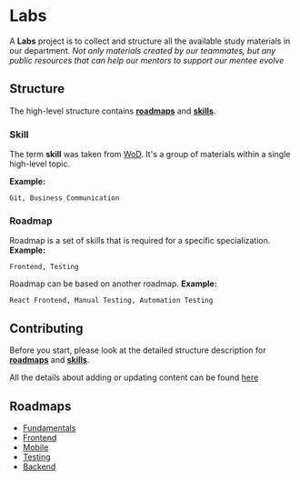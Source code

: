 # Labs

A **Labs** project is to collect and structure all the available study materials in our department. *Not only materials created by our teammates, but any public resources that can help our mentors to support our mentee evolve*


## Structure
The high-level structure contains [**roadmaps**](./roadmaps/readme.md) and [**skills**](./skills/readme.md). 

### Skill
The term **skill** was taken from [WoD](https://employees-wod.itechart-group.com/skillsManagement/skills). It's a group of materials within a single  high-level topic. 

**Example:**
```
Git, Business Communication
```

### Roadmap
Roadmap is a set of skills that is required for a specific specialization. 
**Example:**
```
Frontend, Testing
```

Roadmap can be based on another roadmap. 
**Example:**
```
React Frontend, Manual Testing, Automation Testing
```


## Contributing

Before you start, please look at the detailed structure description for [**roadmaps**](./roadmaps/readme.md) and [**skills**](./skills/readme.md).

All the details about adding or updating content can be found [here](./contributing.md)

## Roadmaps
* [Fundamentals](./roadmaps/fundamentals/readme.md)
* [Frontend](./roadmaps/frontend/readme.md)
* [Mobile](./roadmaps/mobile/readme.md)
* [Testing](./roadmaps/testing/readme.md)
* [Backend](./roadmaps/backend/readme.md)
